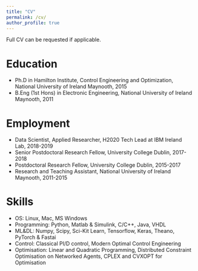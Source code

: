 ```yaml
---
title: "CV"
permalink: /cv/
author_profile: true
---
```


Full CV can be requested if applicable. 

Education
======
* Ph.D in Hamilton Institute, Control Engineering and Optimization, National University of Ireland Maynooth, 2015
* B.Eng (1st Hons) in Electronic Engineering, National University of Ireland Maynooth, 2011


Employment 
======
* Data Scientist, Applied Researcher, H2020 Tech Lead at IBM Ireland Lab, 2018-2019
* Senior Postdoctoral Research Fellow, University College Dublin, 2017-2018
* Postdoctoral Research Fellow, University College Dublin, 2015-2017
* Research and Teaching Assistant, National University of Ireland Maynooth, 2011-2015

  
Skills
======
* OS: Linux, Mac, MS Windows
* Programming: Python, Matlab & Simulink, C/C++, Java, VHDL
* ML&DL: Numpy, Scipy, Sci-Kit Learn, Tensorflow, Keras, Theano, PyTorch & Fastai 
* Control: Classical PI/D control, Modern Optimal Control Engineering
* Optimisation: Linear and Quadratic Programming, Distributed Constraint Optimisation on Networked Agents, CPLEX and CVXOPT for Optimisation 

